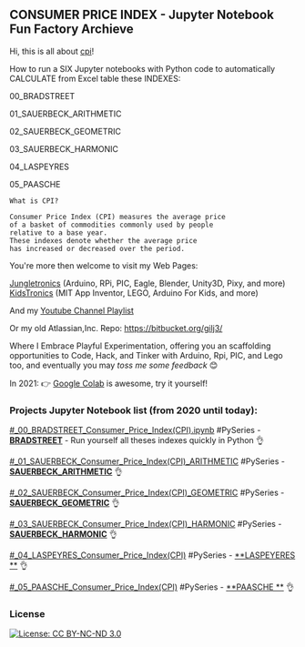 ## CONSUMER PRICE INDEX - Jupyter Notebook Fun Factory Archieve

Hi, this is all about [cpi](https://www.wallstreetmojo.com/consumer-price-index/)!

How to run a SIX Jupyter notebooks with Python code to automatically CALCULATE from Excel table these INDEXES: 

00_BRADSTREET 

01_SAUERBECK_ARITHMETIC 

02_SAUERBECK_GEOMETRIC 

03_SAUERBECK_HARMONIC 

04_LASPEYRES 

05_PAASCHE

```
What is CPI?

Consumer Price Index (CPI) measures the average price 
of a basket of commodities commonly used by people 
relative to a base year.
These indexes denote whether the average price 
has increased or decreased over the period.

```

You're more then welcome to visit my Web Pages:

[Jungletronics](https://medium.com/jungletronics) (Arduino, RPi, PIC, Eagle, Blender, Unity3D, Pixy, and more)
[KidsTronics](https://medium.com/kidstronics) (MIT App Inventor, LEGO, Arduino For Kids, and more)

And my [Youtube Channel Playlist](https://www.youtube.com/playlist?list=PLK3PeNcUzb8TwZuXZJgREj5nDbQxRLW_a)

Or my old Atlassian,Inc. Repo: https://bitbucket.org/gilj3/

Where I Embrace Playful Experimentation, offering you an scaffolding opportunities to Code, Hack,
and Tinker with Arduino, Rpi, PIC, and Lego too, and eventually you may _toss me some feedback_ :blush:

In 2021: :point_right: [Google Colab](https://colab.research.google.com/) is awesome, try it yourself! 

### Projects Jupyter Notebook list (from 2020 until today):

[#_00_BRADSTREET_Consumer_Price_Index(CPI).ipynb](/_00_BRADSTREET_Consumer_Price_Index(CPI).ipynb) #PySeries - [**BRADSTREET**](https://medium.com/jungletronics/how-to-calculate-consumer-price-index-cpi-d9475e11ee3a) - Run yourself all theses indexes quickly in Python 👌

[#_01_SAUERBECK_Consumer_Price_Index(CPI)_ARITHMETIC](/_01_SAUERBECK_Consumer_Price_Index(CPI)_ARITHMETIC.ipynb) #PySeries - [**SAUERBECK_ARITHMETIC**](https://medium.com/jungletronics/how-to-calculate-consumer-price-index-cpi-d9475e11ee3a)  👌

[#_02_SAUERBECK_Consumer_Price_Index(CPI)_GEOMETRIC](/_02_SAUERBECK_Consumer_Price_Index(CPI)_GEOMETRIC.ipynb) #PySeries - [**SAUERBECK_GEOMETRIC**](https://medium.com/jungletronics/how-to-calculate-consumer-price-index-cpi-d9475e11ee3a)   👌

[#_03_SAUERBECK_Consumer_Price_Index(CPI)_HARMONIC](/_03_SAUERBECK_Consumer_Price_Index(CPI)_HARMONIC.ipynb) #PySeries - [**SAUERBECK_HARMONIC**](https://medium.com/jungletronics/how-to-calculate-consumer-price-index-cpi-d9475e11ee3a)   👌

[#_04_LASPEYRES_Consumer_Price_Index(CPI)](/_04_LASPEYRES_Consumer_Price_Index(CPI).ipynb) #PySeries - [**LASPEYERES **](https://medium.com/jungletronics/how-to-calculate-consumer-price-index-cpi-d9475e11ee3a)   👌

[#_05_PAASCHE_Consumer_Price_Index(CPI)](/_05_PAASCHE_Consumer_Price_Index(CPI).ipynb) #PySeries - [**PAASCHE **](https://medium.com/jungletronics/how-to-calculate-consumer-price-index-cpi-d9475e11ee3a)   👌


### License

[![License: CC BY-NC-ND 3.0](https://img.shields.io/badge/License-CC%20BY--NC--ND%203.0-lightgrey.svg)](https://creativecommons.org/licenses/by-nc-nd/3.0/)


